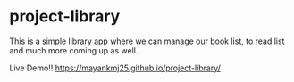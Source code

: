 # project-library
This is a simple library app where we can manage our book list, to read list and much more coming up as well.

Live Demo!!
https://mayankmj25.github.io/project-library/
